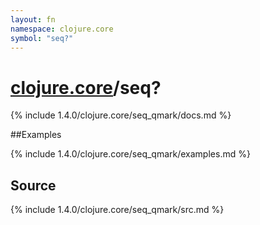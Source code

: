 ```yaml
---
layout: fn
namespace: clojure.core
symbol: "seq?"
---
```


# [clojure.core](../)/seq?

{% include 1.4.0/clojure.core/seq_qmark/docs.md %}

##Examples

{% include 1.4.0/clojure.core/seq_qmark/examples.md %}
## Source
{% include 1.4.0/clojure.core/seq_qmark/src.md %}


